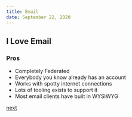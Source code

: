 ```yaml
---
title: Email
date: September 22, 2020
---
```


## I Love Email

### Pros

- Completely Federated
- Everybody you know already has an account
- Works with spotty internet connections
- Lots of tooling exists to support it
- Most email clients have built in WYSIWYG

[next](/src/slides/301-email.html)
